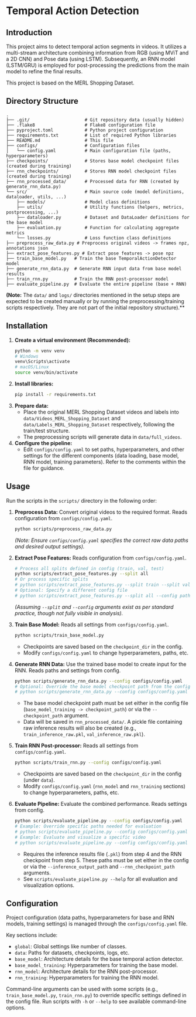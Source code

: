 # Temporal Action Detection

## Introduction

This project aims to detect temporal action segments in videos. It utilizes a multi-stream architecture combining information from RGB (using MViT and a 2D CNN) and Pose data (using LSTM). Subsequently, an RNN model (LSTM/GRU) is employed for post-processing the predictions from the main model to refine the final results.

This project is based on the MERL Shopping Dataset.

## Directory Structure

```
.
├── .git/                     # Git repository data (usually hidden)
├── .flake8                   # Flake8 configuration file
├── pyproject.toml            # Python project configuration
├── requirements.txt          # List of required Python libraries
├── README.md                 # This file
├── configs/                  # Configuration files
│   └── config.yaml           # Main configuration file (paths, hyperparameters)
├── checkpoints/              # Stores base model checkpoint files (created during training)
├── rnn_checkpoints/          # Stores RNN model checkpoint files (created during training)
├── rnn_processed_data/       # Processed data for RNN (created by generate_rnn_data.py)
└── src/                      # Main source code (model definitions, dataloader, utils, ...)
    ├── models/               # Model class definitions
    ├── utils/                # Utility functions (helpers, metrics, postprocessing, ...)
    ├── dataloader.py         # Dataset and DataLoader definitions for the base model
    ├── evaluation.py         # Function for calculating aggregate metrics
    └── losses.py             # Loss function class definitions
├── preprocess_raw_data.py # Preprocess original videos -> frames npz, annotations json
├── extract_pose_features.py # Extract pose features -> pose npz
├── train_base_model.py   # Train the base TemporalActionDetector model
├── generate_rnn_data.py  # Generate RNN input data from base model results
├── train_rnn.py          # Train the RNN post-processor model
├── evaluate_pipeline.py  # Evaluate the entire pipeline (base + RNN)
```

**(Note:** The `data/` and `logs/` directories mentioned in the setup steps are expected to be created manually or by running the preprocessing/training scripts respectively. They are not part of the initial repository structure).**

## Installation

1.  **Create a virtual environment (Recommended):**
    ```bash
    python -m venv venv
    # Windows
    venv\Scripts\activate
    # macOS/Linux
    source venv/bin/activate
    ```
2.  **Install libraries:**
    ```bash
    pip install -r requirements.txt
    ```
3.  **Prepare data:**
    *   Place the original MERL Shopping Dataset videos and labels into `data/Videos_MERL_Shopping_Dataset` and `data/Labels_MERL_Shopping_Dataset` respectively, following the train/test structure.
    *   The preprocessing scripts will generate data in `data/full_videos`.
4.  **Configure the pipeline:**
    *   Edit `configs/config.yaml` to set paths, hyperparameters, and other settings for the different components (data loading, base model, RNN model, training parameters). Refer to the comments within the file for guidance.

## Usage

Run the scripts in the `scripts/` directory in the following order:

1.  **Preprocess Data:** Convert original videos to the required format. Reads configuration from `configs/config.yaml`.
    ```bash
    python scripts/preprocess_raw_data.py
    ```
    *(Note: Ensure `configs/config.yaml` specifies the correct raw data paths and desired output settings).*

2.  **Extract Pose Features:** Reads configuration from `configs/config.yaml`.
    ```bash
    # Process all splits defined in config (train, val, test)
    python scripts/extract_pose_features.py --split all 
    # Or process specific splits
    # python scripts/extract_pose_features.py --split train --split val
    # Optional: Specify a different config file
    # python scripts/extract_pose_features.py --split all --config path/to/other_config.yaml 
    ```
    *(Assuming `--split` and `--config` arguments exist as per standard practice, though not fully visible in analysis).*

3.  **Train Base Model:** Reads all settings from `configs/config.yaml`.
    ```bash
    python scripts/train_base_model.py
    ```
    *   Checkpoints are saved based on the `checkpoint_dir` in the config.
    *   Modify `configs/config.yaml` to change hyperparameters, paths, etc.

4.  **Generate RNN Data:** Use the trained base model to create input for the RNN. Reads paths and settings from config.
    ```bash
    python scripts/generate_rnn_data.py --config configs/config.yaml
    # Optional: Override the base model checkpoint path from the config
    # python scripts/generate_rnn_data.py --config configs/config.yaml --checkpoint_path checkpoints/your_specific_model.pth
    ```
    *   The base model checkpoint path must be set either in the config file (`base_model_training -> checkpoint_path`) or via the `--checkpoint_path` argument.
    *   Data will be saved in `rnn_processed_data/`. A pickle file containing raw inference results will also be created (e.g., `train_inference_raw.pkl`, `val_inference_raw.pkl`).

5.  **Train RNN Post-processor:** Reads all settings from `configs/config.yaml`.
    ```bash
    python scripts/train_rnn.py --config configs/config.yaml
    ```
    *   Checkpoints are saved based on the `checkpoint_dir` in the config (under `data`).
    *   Modify `configs/config.yaml` (`rnn_model` and `rnn_training` sections) to change hyperparameters, paths, etc.

6.  **Evaluate Pipeline:** Evaluate the combined performance. Reads settings from config.
    ```bash
    python scripts/evaluate_pipeline.py --config configs/config.yaml
    # Example: Override specific paths needed for evaluation
    # python scripts/evaluate_pipeline.py --config configs/config.yaml --rnn_checkpoint_path rnn_checkpoints/best_rnn_model.pth --inference_output_path logs/val_inference_raw.pkl
    # Example: Evaluate and visualize a specific video
    # python scripts/evaluate_pipeline.py --config configs/config.yaml --visualize_video_id video123 
    ```
    *   Requires the inference results file (`.pkl`) from step 4 and the RNN checkpoint from step 5. These paths must be set either in the config or via the `--inference_output_path` and `--rnn_checkpoint_path` arguments.
    *   See `scripts/evaluate_pipeline.py --help` for all evaluation and visualization options.

## Configuration

Project configuration (data paths, hyperparameters for base and RNN models, training settings) is managed through the `configs/config.yaml` file.

Key sections include:
*   `global`: Global settings like number of classes.
*   `data`: Paths for datasets, checkpoints, logs, etc.
*   `base_model`: Architecture details for the base temporal action detector.
*   `base_model_training`: Hyperparameters for training the base model.
*   `rnn_model`: Architecture details for the RNN post-processor.
*   `rnn_training`: Hyperparameters for training the RNN model.

Command-line arguments can be used with some scripts (e.g., `train_base_model.py`, `train_rnn.py`) to override specific settings defined in the config file. Run scripts with `-h` or `--help` to see available command-line options.

